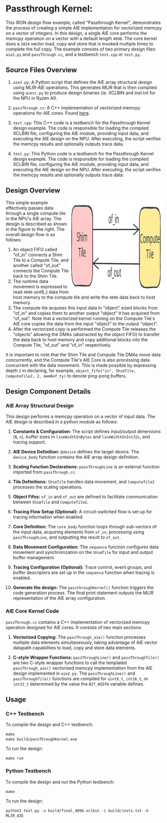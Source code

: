 <!---//===- README.md -----------------------------------------*- Markdown -*-===//
//
// This file is licensed under the Apache License v2.0 with LLVM Exceptions.
// See https://llvm.org/LICENSE.txt for license information.
// SPDX-License-Identifier: Apache-2.0 WITH LLVM-exception
//
// Copyright (C) 2024, Advanced Micro Devices, Inc.
// 
//===----------------------------------------------------------------------===//-->

# Passthrough Kernel:

This IRON design flow example, called "Passthrough Kernel", demonstrates the process of creating a simple AIE implementation for vectorized memcpy on a vector of integers. In this design, a single AIE core performs the memcpy operation on a vector with a default length `4096`. The core kernel does a `1024` vector load, copy and store that is invoked multiple times to complete the full copy. The example consists of two primary design files: `aie2.py` and `passThrough.cc`, and a testbench `test.cpp` or `test.py`.

## Source Files Overview

1. `aie2.py`: A Python script that defines the AIE array structural design using MLIR-AIE operations. This generates MLIR that is then compiled using `aiecc.py` to produce design binaries (ie. XCLBIN and inst.txt for the NPU in Ryzen AI). 

1. `passThrough.cc`: A C++ implementation of vectorized memcpy operations for AIE cores. Found [here](../../../aie_kernels/generic/passThrough.cc).

1. `test.cpp`: This C++ code is a testbench for the Passthrough Kernel design example. The code is responsible for loading the compiled XCLBIN file, configuring the AIE module, providing input data, and executing the AIE design on the NPU. After executing, the script verifies the memcpy results and optionally outputs trace data.

1. `test.py`: This Python code is a testbench for the Passthrough Kernel design example. The code is responsible for loading the compiled XCLBIN file, configuring the AIE module, providing input data, and executing the AIE design on the NPU. After executing, the script verifies the memcpy results and optionally outputs trace data.

## Design Overview

<img align="right" width="300" height="300" src="../../../programming_guide/assets/passthrough_simple.svg"> 

This simple example effectively passes data through a single compute tile in the NPU's AIE array. The design is described as shown in the figure to the right. The overall design flow is as follows:
1. An object FIFO called "of_in" connects a Shim Tile to a Compute Tile, and another called "of_out" connects the Compute Tile back to the Shim Tile. 
1. The runtime data movement is expressed to read `4096` uint8_t data from host memory to the compute tile and write the `4096` data back to host memory. 
1. The compute tile acquires this input data in "object" sized blocks from "of_in" and copies them to another output "object" it has acquired from "of_out". Note that a vectorized kernel running on the Compute Tile's AIE core copies the data from the input "object" to the output "object".
1. After the vectorized copy is performed the Compute Tile releases the "objects" allowing the DMAs (abstracted by the object FIFO) to transfer the data back to host memory and copy additional blocks into the Compute Tile,  "of_out" and "of_in" respectively.

It is important to note that the Shim Tile and Compute Tile DMAs move data concurrently, and the Compute Tile's AIE Core is also processing data concurrent with the data movement. This is made possible by expressing depth `2` in declaring, for example, `object_fifo("in", ShimTile, ComputeTile2, 2, memRef_ty)` to denote ping-pong buffers.

## Design Component Details

### AIE Array Structural Design

This design performs a memcpy operation on a vector of input data. The AIE design is described in a python module as follows:

1. **Constants & Configuration:** The script defines input/output dimensions (`N`, `n`), buffer sizes in `lineWidthInBytes` and `lineWidthInInt32s`, and tracing support.

1. **AIE Device Definition:** `@device` defines the target device. The `device_body` function contains the AIE array design definition.

1. **Scaling Function Declarations:** `passThroughLine` is an external function imported from `passThrough.cc`.

1. **Tile Definitions:** `ShimTile` handles data movement, and `ComputeTile2` processes the scaling operations.

1. **Object Fifos:** `of_in` and `of_out` are defined to facilitate communication between `ShimTile` and `ComputeTile2`.

1. **Tracing Flow Setup (Optional):** A circuit-switched flow is set up for tracing information when enabled.

1. **Core Definition:** The `core_body` function loops through sub-vectors of the input data, acquiring elements from `of_in`, processing using `passThroughLine`, and outputting the result to `of_out`.

1. **Data Movement Configuration:** The `sequence` function configures data movement and synchronization on the `ShimTile` for input and output buffer management.

1. **Tracing Configuration (Optional):** Trace control, event groups, and buffer descriptors are set up in the `sequence` function when tracing is enabled.

1. **Generate the design:** The `passthroughKernel()` function triggers the code generation process. The final print statement outputs the MLIR representation of the AIE array configuration.

### AIE Core Kernel Code

`passThrough.cc` contains a C++ implementation of vectorized memcpy operation designed for AIE cores. It consists of two main sections:

1. **Vectorized Copying:** The `passThrough_aie()` function processes multiple data elements simultaneously, taking advantage of AIE vector datapath capabilities to load, copy and store data elements.

1. **C-style Wrapper Functions:** `passThroughLine()` and `passThroughTile()` are two C-style wrapper functions to call the templated `passThrough_aie()` vectorized memcpy implementation from the AIE design implemented in `aie2.py`. The `passThroughLine()` and `passThroughTile()` functions are compiled for `uint8_t`, `int16_t`, or `int32_t` determined by the value the `BIT_WIDTH` variable defines. 

## Usage

### C++ Testbench

To compile the design and C++ testbench:

```
make
make build/passThroughKernel.exe
```

To run the design:

```
make run
```

### Python Testbench

To compile the design and run the Python testbench:

```
make
```

To run the design:

```
python3 test.py -x build/final_4096.xclbin -i build/insts.txt -k MLIR_AIE
```
